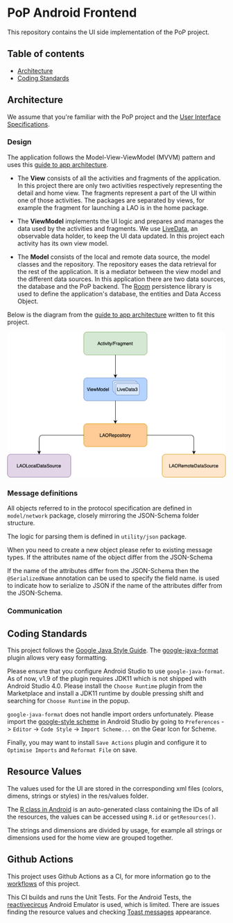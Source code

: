 # PoP Android Frontend

This repository contains the UI side implementation of the PoP project.

## Table of contents

* [Architecture](#architecture) 
* [Coding Standards](#coding-standards)

## Architecture

We assume that you're familiar with the PoP project and the [User Interface Specifications](https://docs.google.com/document/d/1aVsCYj1vrTxh-V6CBrU4tRGANrC2wve47MSIXPliVbU/edit).

### Design

The application follows the Model-View-ViewModel (MVVM) pattern and uses this [guide to app architecture](https://developer.android.com/jetpack/guide). 

- The **View** consists of all the activities and fragments of the application. In this project there are only two activities respectively representing the detail and home view. The fragments represent a part of the UI within one of those activities. The packages are separated by views, for example the fragment for launching a LAO is in the home package. 

- The **ViewModel** implements the UI logic and prepares and manages the data used by the activities and fragments. We use [LiveData](https://developer.android.com/topic/libraries/architecture/livedata), an observable data holder, to keep the UI data updated. In this project each activity has its own view model.
- The **Model** consists of the local and remote data source, the model classes and the repository. The repository eases the data retrieval for the rest of the application. It is a mediator between the view model and the different data sources. In this application there are two data sources, the database and the PoP backend. The [Room](https://developer.android.com/reference/androidx/room/package-summary) persistence library is used to define the application's database, the entities and Data Access Object. 

Below is the diagram from the [guide to app architecture](https://developer.android.com/jetpack/guide) written to fit this project.

<div align="center">
  <img src="images/mvvm.png" alt="MVVM"/>
</div>

### Message definitions

All objects referred to in the protocol specification are defined in `model/network` package, 
closely mirroring the JSON-Schema folder structure.

The logic for parsing them is defined in `utility/json` package. 

When you need to create a new object please refer to existing message types. If the attributes name
of the object differ from the JSON-Schema 

If the name of the attributes
differ from the JSON-Schema then the `@SerializedName` annotation can be used to specify the field name.
is used to indicate how to serialize to JSON if the name of the attributes differ from the JSON-Schema.


### Communication

## Coding Standards

This project follows the [Google Java Style Guide](https://google.github.io/styleguide/javaguide.html). The [google-java-format](https://github.com/google/google-java-format) plugin allows very easy formatting.

Please ensure that you configure Android Studio to use `google-java-format`. As of now, v1.9 of the plugin requires JDK11 which is not shipped with Android Studio 4.0. Please install
the `Choose Runtime` plugin from the Marketplace and install a JDK11 runtime by double pressing shift and searching for `Choose Runtime` in the popup.

`google-java-format` does not handle import orders unfortunately. Please import the [google-style scheme](https://raw.githubusercontent.com/google/styleguide/gh-pages/intellij-java-google-style.xml)
in Android Studio by going to `Preferences` -> `Editor` -> `Code Style` -> `Import Scheme...` on the Gear Icon for Scheme.

Finally, you may want to install `Save Actions` plugin and configure it to `Optimise Imports` and `Reformat File` on save.

## Resource Values

The values used for the UI are stored in the corresponding xml
files (colors, dimens, strings or styles) in the res/values folder.

The [R class in Android](https://stackoverflow.com/questions/4953077/what-is-the-class-r-in-android) is an auto-generated class containing the IDs of all the resources, the values can be accessed using ```R.id``` or ```getResources()```.

The strings and dimensions are divided by usage, for example all strings or dimensions used for the home view are grouped together.

## Github Actions

This project uses Github Actions as a CI, for more information go to the [workflows](https://github.com/dedis/student_21_pop/blob/master/.github/workflows/ci.yaml) of this project.

This CI builds and runs the Unit Tests. For the Android Tests, the [reactivecircus](https://github.com/ReactiveCircus/android-emulator-runner) Android Emulator is used, which is limited. There are issues finding the resource values and checking [Toast messages](https://developer.android.com/reference/android/widget/Toast) appearance.

